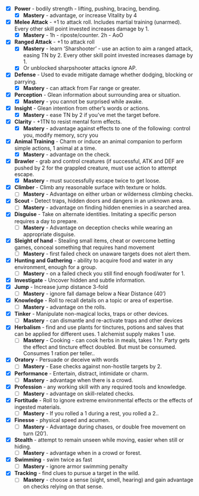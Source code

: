 
- [x] **Power** - bodily strength - lifting, pushing, bracing, bending.
	- [x] **Mastery** - advantage, or increase Vitality by 4
- [x] **Melee Attack** - +1 to attack roll. Includes martial training (unarmed). Every other skill point invested increases damage by 1.
	- [x] **Mastery** - 1h - riposte/counter. 2h - AoO 
- [x] **Ranged Attack** - +1 to attack roll 
	- [x] **Mastery** - learn ‘Sharshooter’ -  use an action to aim a ranged attack, easing TN by 2.  Every other skill point invested increases damage by 1. 
	- [x] Or unblocked sharpshooter attacks ignore AP.
- [x] **Defense** - Used to evade mitigate damage whether dodging, blocking or parrying.
	- [x] **Mastery** - can attack from Far range or greater.
- [x] **Perception** - Glean information about surrounding area or situation.
	- [x] **Mastery** - you cannot be surprised while awake.
- [x] **Insight** - Glean intention from other’s words or actions.
	- [x] **Mastery** - ease TN by 2 if you’ve met the target before.
- [x] **Clarity** - +1TN to resist mental form effects.
	- [x] **Mastery** - advantage against effects to one of the following: control you, modify memory, scry you
- [x] **Animal Training** - Charm or induce an animal companion to perform simple actions, 1 animal at a time.
	- [x] **Mastery** - advantage on the check.
- [x] **Brawler** - grab and control creatures (if successful, ATK and DEF are pushed by 2 for the grappled creature, must use action to attempt escape.
	- [x] **Mastery** - must successfully escape twice to get loose.
- [x] **Climber** - Climb any reasonable surface with texture or holds.
	- [ ] **Mastery** - Advantage on either urban or wilderness climbing checks.
- [x] **Scout** - Detect traps, hidden doors and dangers in an unknown area.
	- [ ] **Mastery** - advantage on finding hidden enemies in a searched area.
- [x] **Disguise** - Take on alternate identities. Imitating a specific person requires a day to prepare.
	- [ ] **Mastery** - Advantage on deception checks while wearing an appropriate disguise.
- [x] **Sleight of hand** - Stealing small items, cheat or overcome betting games, conceal something that requires hand movement
	- [ ] **Mastery** - first failed check on unaware targets does not alert them.
- [x] **Hunting and Gathering** - ability to acquire food and water in any environment, enough for a group.
	- [ ] **Mastery** - on a failed check you still find enough food/water for 1.
- [x] **Investigate** - Uncover hidden and subtle information.
- [x] **Jump** - Increase jump distance 3-fold
	- [ ] **Mastery** - ignore fall damage below a Near Distance (40’)
- [x] **Knowledge** - Roll to recall details on a topic or area of expertise.
	- [ ] **Mastery** - advantage on the rolls.
- [x] **Tinker** - Manipulate non-magical locks, traps or other devices.
	- [ ] **Mastery** - can dismantle and re-activate traps and other devices
- [x] **Herbalism** - find and use plants for tinctures, potions and salves that can be applied for different uses. 1 alchemist supply makes 1 use.
	- [ ] **Mastery** - Cooking - can cook herbs in meals, takes 1 hr. Party gets the effect and tincture effect doubled. But must be consumed. Consumes 1 ration per teller.. 
- [x] **Oratory** - Persuade or deceive with words
	- [ ] **Mastery** - Ease checks against non-hostile targets by 2.
- [x] **Performance** - Entertain, distract, intimidate or charm.
	- [ ] **Mastery** - advantage when there is a crowd.
- [x] **Profession** - any working skill with any required tools and knowledge.
	- [ ] **Mastery** - advantage on skill-related checks.
- [x] **Fortitude** - Roll to ignore extreme environmental effects or the effects of ingested materials.
	- [ ] **Mastery** - If you rolled a 1 during a rest, you rolled a 2..
- [x] **Finesse** - physical speed and acumen. 
	- [ ] **Mastery** - Advantage during chases, or double free movement on turn (20’).
- [x] **Stealth** - attempt to remain unseen while moving, easier when still or hiding.
	- [ ] **Mastery** - advantage when in a crowd or forest.
- [x] **Swimming** - swim twice as fast
	- [ ] **Mastery** - ignore armor swimming penalty
- [x] **Tracking** - find clues to pursue a target in the wild.
	- [ ] **Mastery** - choose a sense (sight, smell, hearing) and gain advantage on checks relying on that sense.
